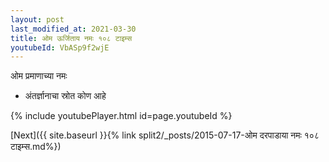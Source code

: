 ```yaml
---
layout: post
last_modified_at: 2021-03-30
title: ओम ऊर्जिताय नमः १०८ टाइम्स
youtubeId: VbASp9f2wjE
---
```

 
 
 ओम प्रमाणाच्या नमः  
 
 -  अंतर्ज्ञानाचा स्रोत कोण आहे 
 
  
 
  
 
 
 
 
 
 


{% include youtubePlayer.html id=page.youtubeId %}
 
[Next]({{ site.baseurl }}{% link  split2/_posts/2015-07-17-ओम दरपाडाया नमः १०८ टाइम्स.md%})
 
